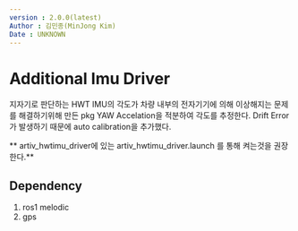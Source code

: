 ```yaml
---
version : 2.0.0(latest)
Author : 김민종(MinJong Kim)
Date : UNKNOWN
---
```

# Additional Imu Driver
지자기로 판단하는 HWT IMU의 각도가 차량 내부의 전자기기에 의해 이상해지는 문제를 해결하기위해 만든 pkg
YAW Accelation을 적분하여 각도를 추정한다.
Drift Error가 발생하기 때문에 auto calibration을 추가했다.

** artiv_hwtimu_driver에 있는 artiv_hwtimu_driver.launch 를 통해 켜는것을 권장한다.** 
## Dependency
1. ros1 melodic
2. gps